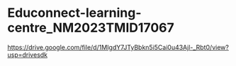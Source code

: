 # Educonnect-learning-centre_NM2023TMID17067
https://drive.google.com/file/d/1MIgdY7JTyBbkn5i5Cai0u43Ajl-_Rbt0/view?usp=drivesdk
